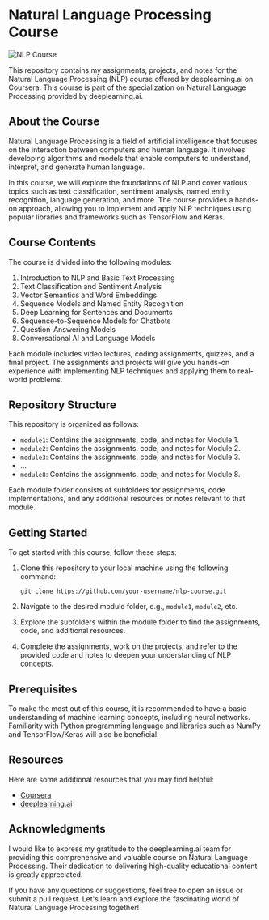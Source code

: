 # Natural Language Processing Course

![NLP Course](nlp_course_image.jpg)

This repository contains my assignments, projects, and notes for the Natural Language Processing (NLP) course offered by deeplearning.ai on Coursera. This course is part of the specialization on Natural Language Processing provided by deeplearning.ai.

## About the Course

Natural Language Processing is a field of artificial intelligence that focuses on the interaction between computers and human language. It involves developing algorithms and models that enable computers to understand, interpret, and generate human language.

In this course, we will explore the foundations of NLP and cover various topics such as text classification, sentiment analysis, named entity recognition, language generation, and more. The course provides a hands-on approach, allowing you to implement and apply NLP techniques using popular libraries and frameworks such as TensorFlow and Keras.

## Course Contents

The course is divided into the following modules:

1. Introduction to NLP and Basic Text Processing
2. Text Classification and Sentiment Analysis
3. Vector Semantics and Word Embeddings
4. Sequence Models and Named Entity Recognition
5. Deep Learning for Sentences and Documents
6. Sequence-to-Sequence Models for Chatbots
7. Question-Answering Models
8. Conversational AI and Language Models

Each module includes video lectures, coding assignments, quizzes, and a final project. The assignments and projects will give you hands-on experience with implementing NLP techniques and applying them to real-world problems.

## Repository Structure

This repository is organized as follows:

- `module1`: Contains the assignments, code, and notes for Module 1.
- `module2`: Contains the assignments, code, and notes for Module 2.
- `module3`: Contains the assignments, code, and notes for Module 3.
- ...
- `module8`: Contains the assignments, code, and notes for Module 8.

Each module folder consists of subfolders for assignments, code implementations, and any additional resources or notes relevant to that module.

## Getting Started

To get started with this course, follow these steps:

1. Clone this repository to your local machine using the following command:

   ```
   git clone https://github.com/your-username/nlp-course.git
   ```

2. Navigate to the desired module folder, e.g., `module1`, `module2`, etc.

3. Explore the subfolders within the module folder to find the assignments, code, and additional resources.

4. Complete the assignments, work on the projects, and refer to the provided code and notes to deepen your understanding of NLP concepts.

## Prerequisites

To make the most out of this course, it is recommended to have a basic understanding of machine learning concepts, including neural networks. Familiarity with Python programming language and libraries such as NumPy and TensorFlow/Keras will also be beneficial.

## Resources

Here are some additional resources that you may find helpful:

- [Coursera](https://www.coursera.org/learn/natural-language-processing)
- [deeplearning.ai](https://www.deeplearning.ai/)

## Acknowledgments

I would like to express my gratitude to the deeplearning.ai team for providing this comprehensive and valuable course on Natural Language Processing. Their dedication to delivering high-quality educational content is greatly appreciated.

If you have any questions or suggestions, feel free to open an issue or submit a pull request. Let's learn and explore the fascinating world of Natural Language Processing together!

